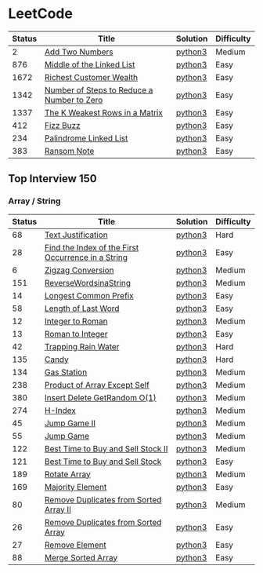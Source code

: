 # LeetCode

| Status | Title | Solution | Difficulty |
| --- | --- |--- |--- |
| 2 | [Add Two Numbers](https://leetcode.com/problems/add-two-numbers/)| [python3](https://github.com/priyanka-kumari-01/LeetCode/blob/main/addTwoNumbers.py) | Medium |
| 876 | [Middle of the Linked List](https://leetcode.com/problems/middle-of-the-linked-list/)| [python3](https://github.com/priyanka-kumari-01/LeetCode/blob/main/MiddleoftheLinkedList.py) | Easy |
| 1672 | [Richest Customer Wealth](https://leetcode.com/problems/richest-customer-wealth/)| [python3](https://github.com/priyanka-kumari-01/LeetCode/blob/main/RichestCustomerWealth.py) | Easy |
| 1342 | [Number of Steps to Reduce a Number to Zero](https://leetcode.com/problems/number-of-steps-to-reduce-a-number-to-zero/)| [python3](https://github.com/priyanka-kumari-01/LeetCode/blob/main/NumberofStepstoReduceaNumbertoZero.py) | Easy |
| 1337 | [The K Weakest Rows in a Matrix](https://leetcode.com/problems/the-k-weakest-rows-in-a-matrix/)| [python3](https://github.com/priyanka-kumari-01/LeetCode/blob/main/TheKWeakestRowsinaMatrix.py) | Easy |
| 412 | [Fizz Buzz](https://leetcode.com/problems/fizz-buzz/)| [python3](https://github.com/priyanka-kumari-01/LeetCode/blob/main/fizzBuzz.py) | Easy |
| 234 | [Palindrome Linked List](https://leetcode.com/problems/palindrome-linked-list/)| [python3](https://github.com/priyanka-kumari-01/LeetCode/blob/main/PalindromeLinkedList.py) | Easy |
| 383 | [Ransom Note](https://leetcode.com/problems/ransom-note/)| [python3](https://github.com/priyanka-kumari-01/LeetCode/blob/main/RansomNote.py) | Easy |


## Top Interview 150
### Array / String
| Status | Title | Solution | Difficulty |
| --- | --- |--- |--- | 
| 68 | [Text Justification](https://leetcode.com/problems/text-justification/?envType=study-plan-v2&envId=top-interview-150)| [python3](https://github.com/priyanka-kumari-01/LeetCode/blob/main/TextJustification.py) | Hard |
| 28 | [Find the Index of the First Occurrence in a String](https://leetcode.com/problems/find-the-index-of-the-first-occurrence-in-a-string/?envType=study-plan-v2&envId=top-interview-150)| [python3](https://github.com/priyanka-kumari-01/LeetCode/blob/main/FindtheIndexoftheFirstOccurrenceinaString.py) | Easy |
| 6 | [Zigzag Conversion](https://leetcode.com/problems/zigzag-conversion/?envType=study-plan-v2&envId=top-interview-150)| [python3](https://github.com/priyanka-kumari-01/LeetCode/blob/main/ZigzagConversion.py) | Medium |
| 151 | [ReverseWordsinaString](https://leetcode.com/problems/reverse-words-in-a-string/?envType=study-plan-v2&envId=top-interview-150)| [python3](https://github.com/priyanka-kumari-01/LeetCode/blob/main/ReverseWordsinaString.py) | Medium |
| 14 | [Longest Common Prefix](https://leetcode.com/problems/longest-common-prefix/?envType=study-plan-v2&envId=top-interview-150)| [python3](https://github.com/priyanka-kumari-01/LeetCode/blob/main/LongestCommonPrefix.py) | Easy |
| 58 | [Length of Last Word](https://leetcode.com/problems/length-of-last-word/?envType=study-plan-v2&envId=top-interview-150)| [python3](https://github.com/priyanka-kumari-01/LeetCode/blob/main/LengthofLastWord.py) | Easy |
| 12 | [Integer to Roman](https://leetcode.com/problems/integer-to-roman/?envType=study-plan-v2&envId=top-interview-150)| [python3](https://github.com/priyanka-kumari-01/LeetCode/blob/main/IntegertoRoman.py) | Medium |
| 13 | [Roman to Integer](https://leetcode.com/problems/roman-to-integer/?envType=study-plan-v2&envId=top-interview-150)| [python3](https://github.com/priyanka-kumari-01/LeetCode/blob/main/RomantoInteger.py) | Easy |
| 42 | [Trapping Rain Water](https://leetcode.com/problems/trapping-rain-water/?envType=study-plan-v2&envId=top-interview-150)| [python3](https://github.com/priyanka-kumari-01/LeetCode/blob/main/TrappingRainWater.py) | Hard |
| 135 | [Candy](https://leetcode.com/problems/candy/?envType=study-plan-v2&envId=top-interview-150)| [python3](https://github.com/priyanka-kumari-01/LeetCode/blob/main/Candy.py) | Hard |
| 134 | [Gas Station](https://leetcode.com/problems/gas-station/?envType=study-plan-v2&envId=top-interview-150)| [python3](https://github.com/priyanka-kumari-01/LeetCode/blob/main/GasStation.py) | Medium |
| 238 | [Product of Array Except Self](https://leetcode.com/problems/product-of-array-except-self/?envType=study-plan-v2&envId=top-interview-150)| [python3](https://github.com/priyanka-kumari-01/LeetCode/blob/main/ProductofArrayExceptSelf.py) | Medium |
| 380 | [Insert Delete GetRandom O(1)](https://leetcode.com/problems/insert-delete-getrandom-o1/?envType=study-plan-v2&envId=top-interview-150)| [python3](https://github.com/priyanka-kumari-01/LeetCode/blob/main/InsertDeleteGetRandomO(1).py) | Medium |
| 274 | [H-Index](https://leetcode.com/problems/h-index/?envType=study-plan-v2&envId=top-interview-150)| [python3](https://github.com/priyanka-kumari-01/LeetCode/blob/main/HIndex.py) | Medium |
| 45 | [Jump Game II](https://leetcode.com/problems/jump-game-ii/?envType=study-plan-v2&envId=top-interview-150)| [python3](https://github.com/priyanka-kumari-01/LeetCode/blob/main/JumpGameII.py) | Medium |
| 55 | [Jump Game](https://leetcode.com/problems/jump-game/?envType=study-plan-v2&envId=top-interview-150)| [python3](https://github.com/priyanka-kumari-01/LeetCode/blob/main/JumpGame.py) | Medium |
| 122 | [Best Time to Buy and Sell Stock II](https://leetcode.com/problems/best-time-to-buy-and-sell-stock-ii/?envType=study-plan-v2&envId=top-interview-150)| [python3](https://github.com/priyanka-kumari-01/LeetCode/blob/main/BestTimetoBuyandSellStockII.py) | Medium |
| 121 | [Best Time to Buy and Sell Stock](https://leetcode.com/problems/best-time-to-buy-and-sell-stock/description/?envType=study-plan-v2&envId=top-interview-150)| [python3](https://github.com/priyanka-kumari-01/LeetCode/blob/main/BestTimetoBuyandSellStock.py) | Easy |
| 189 | [Rotate Array](https://leetcode.com/problems/rotate-array/?envType=study-plan-v2&envId=top-interview-150)| [python3](https://github.com/priyanka-kumari-01/LeetCode/blob/main/RotateArray.py) | Medium |
| 169 | [Majority Element](https://leetcode.com/problems/majority-element/?envType=study-plan-v2&envId=top-interview-150)| [python3](https://github.com/priyanka-kumari-01/LeetCode/blob/main/MajorityElement.py) | Easy |
| 80 | [Remove Duplicates from Sorted Array II](https://leetcode.com/problems/remove-duplicates-from-sorted-array-ii/?envType=study-plan-v2&envId=top-interview-)| [python3](https://github.com/priyanka-kumari-01/LeetCode/blob/main/RemoveDuplicatesfromSortedArrayII.py) | Medium |
| 26 | [Remove Duplicates from Sorted Array](https://leetcode.com/problems/remove-duplicates-from-sorted-array/?envType=study-plan-v2&envId=top-interview-150)| [python3](https://github.com/priyanka-kumari-01/LeetCode/blob/main/RemoveDuplicatesfromSortedArray.py) | Easy |
| 27| [Remove Element](https://leetcode.com/problems/remove-element/?envType=study-plan-v2&envId=top-interview-150)| [python3](https://github.com/priyanka-kumari-01/LeetCode/blob/main/RemoveElement.py) | Easy |
| 88 | [Merge Sorted Array](https://leetcode.com/problems/merge-sorted-array/?envType=study-plan-v2&envId=top-interview-150)| [python3](https://github.com/priyanka-kumari-01/LeetCode/blob/main/MergeSortedArray.py) | Easy |
